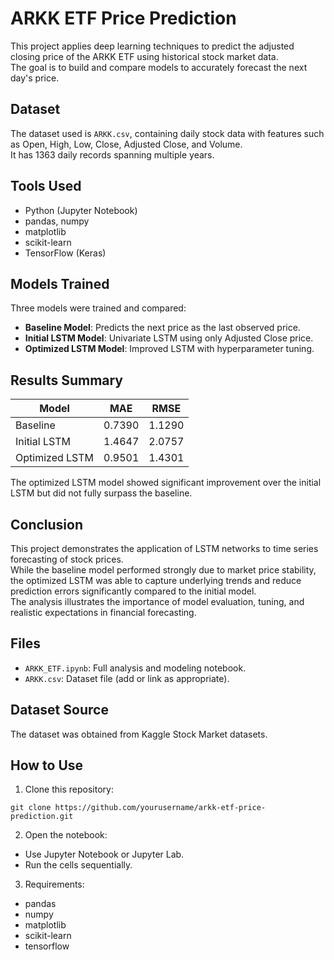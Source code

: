 # ARKK ETF Price Prediction

This project applies deep learning techniques to predict the adjusted closing price of the ARKK ETF using historical stock market data.  
The goal is to build and compare models to accurately forecast the next day's price.

## Dataset

The dataset used is `ARKK.csv`, containing daily stock data with features such as Open, High, Low, Close, Adjusted Close, and Volume.  
It has 1363 daily records spanning multiple years.

## Tools Used

- Python (Jupyter Notebook)  
- pandas, numpy  
- matplotlib  
- scikit-learn  
- TensorFlow (Keras)

## Models Trained

Three models were trained and compared:

- **Baseline Model**: Predicts the next price as the last observed price.  
- **Initial LSTM Model**: Univariate LSTM using only Adjusted Close price.  
- **Optimized LSTM Model**: Improved LSTM with hyperparameter tuning.

## Results Summary

| Model           | MAE    | RMSE   |
|-----------------|--------|--------|
| Baseline        | 0.7390 | 1.1290 |
| Initial LSTM    | 1.4647 | 2.0757 |
| Optimized LSTM  | 0.9501 | 1.4301 |

The optimized LSTM model showed significant improvement over the initial LSTM but did not fully surpass the baseline.

## Conclusion

This project demonstrates the application of LSTM networks to time series forecasting of stock prices.  
While the baseline model performed strongly due to market price stability, the optimized LSTM was able to capture underlying trends and reduce prediction errors significantly compared to the initial model.  
The analysis illustrates the importance of model evaluation, tuning, and realistic expectations in financial forecasting.

## Files

- `ARKK_ETF.ipynb`: Full analysis and modeling notebook.  
- `ARKK.csv`: Dataset file (add or link as appropriate).

## Dataset Source

The dataset was obtained from Kaggle Stock Market datasets.

## How to Use

1. Clone this repository:

```
git clone https://github.com/yourusername/arkk-etf-price-prediction.git
```


2. Open the notebook:

- Use Jupyter Notebook or Jupyter Lab.  
- Run the cells sequentially.

3. Requirements:

- pandas  
- numpy  
- matplotlib  
- scikit-learn  
- tensorflow  
